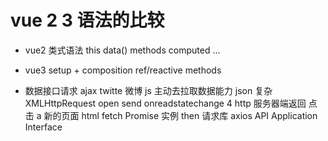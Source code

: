 # vue 2 3 语法的比较
- vue2 类式语法 this
    data() methods  computed ...
- vue3
    setup + composition
    ref/reactive methods

- 数据接口请求
    ajax    twitte 微博     js 主动去拉取数据能力   json 复杂
    XMLHttpRequest open send onreadstatechange 4
    http 服务器端返回 点击 a 新的页面   html
    fetch Promise 实例 then
    请求库 axios
    API Application Interface